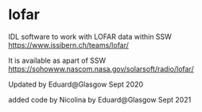 # lofar
IDL software to work with LOFAR data within SSW 
https://www.issibern.ch/teams/lofar/

It is available as apart of SSW 
https://sohowww.nascom.nasa.gov/solarsoft/radio/lofar/

Updated by Eduard@Glasgow Sept 2020

added code by Nicolina by Eduard@Glasgow Sept 2021







